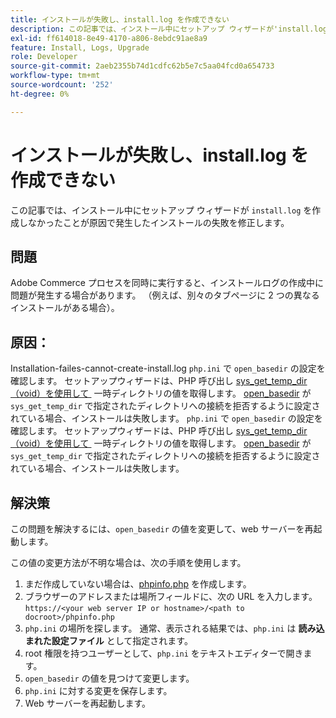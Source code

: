 ```yaml
---
title: インストールが失敗し、install.log を作成できない
description: この記事では、インストール中にセットアップ ウィザードが'install.log'を作成しなかったため、インストールに失敗した場合の解決策を示します。
exl-id: ff614018-8e49-4170-a806-8ebdc91ae8a9
feature: Install, Logs, Upgrade
role: Developer
source-git-commit: 2aeb2355b74d1cdfc62b5e7c5aa04fcd0a654733
workflow-type: tm+mt
source-wordcount: '252'
ht-degree: 0%

---
```


# インストールが失敗し、install.log を作成できない

この記事では、インストール中にセットアップ ウィザードが `install.log` を作成しなかったことが原因で発生したインストールの失敗を修正します。

## 問題

Adobe Commerce プロセスを同時に実行すると、インストールログの作成中に問題が発生する場合があります。 （例えば、別々のタブページに 2 つの異なるインストールがある場合）。

## 原因：

Installation-failes-cannot-create-install.log
`php.ini` で `open_basedir` の設定を確認します。 セットアップウィザードは、PHP 呼び出し [sys\_get\_temp\_dir （void）を使用して &#x200B;](https://php.net/manual/en/function.sys-get-temp-dir.php) 一時ディレクトリの値を取得します。 [open\_basedir](http://php.net/manual/en/ini.core.php#ini.open-basedir) が `sys_get_temp_dir` で指定されたディレクトリへの接続を拒否するように設定されている場合、インストールは失敗します。
`php.ini` で `open_basedir` の設定を確認します。 セットアップウィザードは、PHP 呼び出し [sys\_get\_temp\_dir （void）を使用して &#x200B;](https://php.net/manual/en/function.sys-get-temp-dir.php) 一時ディレクトリの値を取得します。 [open\_basedir](https://php.net/manual/en/ini.core.php#ini.open-basedir) が `sys_get_temp_dir` で指定されたディレクトリへの接続を拒否するように設定されている場合、インストールは失敗します。


## 解決策

この問題を解決するには、`open_basedir` の値を変更して、web サーバーを再起動します。

この値の変更方法が不明な場合は、次の手順を使用します。

1. まだ作成していない場合は、[phpinfo.php](https://experienceleague.adobe.com/ja/docs/commerce-operations/installation-guide/prerequisites/optional-software) を作成します。
1. ブラウザーのアドレスまたは場所フィールドに、次の URL を入力します。`https://<your web server IP or hostname>/<path to docroot>/phpinfo.php`
1. `php.ini` の場所を探します。     通常、表示される結果では、`php.ini` は **読み込まれた設定ファイル** として指定されます。
1. root 権限を持つユーザーとして、`php.ini` をテキストエディターで開きます。
1. `open_basedir` の値を見つけて変更します。
1. `php.ini` に対する変更を保存します。
1. Web サーバーを再起動します。

